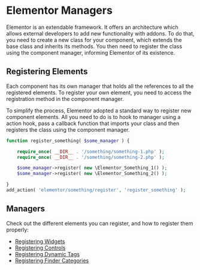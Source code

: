 # Elementor Managers

<Badge type="tip" vertical="top" text="Elementor Core" /> <Badge type="warning" vertical="top" text="Intermediate" />

Elementor is an extendable framework. It offers an architecture which allows external developers to add new functionality with addons. To do that, you need to create a new class for your component, which extends the base class and inherits its methods. You then need to register the class using the component manager, informing Elementor of its existence.

## Registering Elements

Each component has its own manager that holds all the references to all the registered elements. To register your own element, you need to access the registration method in the component manager.

To simplify the process, Elementor adopted a standard way to register new component elements. All you need to do is to hook to manager using a action hook, pass a callback function that imports your class and then registers the class using the component manager.

```php
function register_something( $some_manager ) {

	require_once( __DIR__ . '/something/something-1.php' );
	require_once( __DIR__ . '/something/something-2.php' );

	$some_manager->register( new \Elementor_Something_1() );
	$some_manager->register( new \Elementor_Something_2() );

}
add_action( 'elementor/something/register', 'register_something' );
```

## Managers

Check out the different elements you can register, and how to register them properly:

* [Registering Widgets](./registering-widgets/)
* [Registering Controls](./registering-controls/)
* [Registering Dynamic Tags](./registering-dynamic-tags/)
* [Registering Finder Categories](./registering-finder-categories/)
